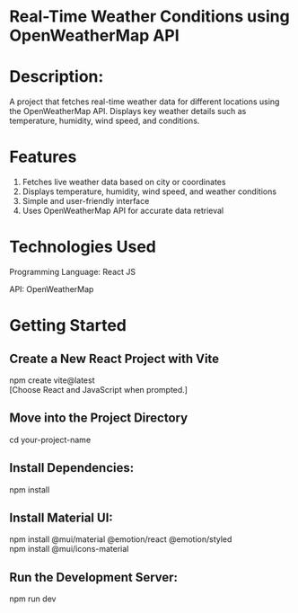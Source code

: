 # Real-Time Weather Conditions using OpenWeatherMap API

# Description:
A project that fetches real-time weather data for different locations using the OpenWeatherMap API. Displays key weather details such as temperature, humidity, wind speed, and conditions.

# Features
1. Fetches live weather data based on city or coordinates
2. Displays temperature, humidity, wind speed, and weather conditions
3. Simple and user-friendly interface
4. Uses OpenWeatherMap API for accurate data retrieval

# Technologies Used
Programming Language: React JS

API: OpenWeatherMap

# Getting Started

## Create a New React Project with Vite
npm create vite@latest       
[Choose React and JavaScript when prompted.]

## Move into the Project Directory
cd your-project-name

## Install Dependencies:
npm install

## Install Material UI:
npm install @mui/material @emotion/react @emotion/styled                                           
npm install @mui/icons-material

## Run the Development Server:
npm run dev
